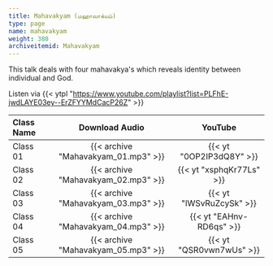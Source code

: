 ```yaml
---
title: Mahavakyam (மஹாவாக்யம்)
type: page
name: mahavakyam
weight: 380
archiveitemid: Mahavakyam
---
```


This talk deals with four mahavakya's which reveals identity between individual and God.

Listen via {{< ytpl "https://www.youtube.com/playlist?list=PLFhE-jwdLAYE03ey--ErZFYYMdCacP26Z" >}}

Class Name | Download Audio | YouTube
:---|:---:|:---:
Class 01 | {{< archive "Mahavakyam_01.mp3" >}} | {{< yt "0OP2IP3dQ8Y" >}}
Class 02 | {{< archive "Mahavakyam_02.mp3" >}} | {{< yt "xsphqKr77Ls" >}}
Class 03 | {{< archive "Mahavakyam_03.mp3" >}} | {{< yt "lWSvRuZcySk" >}}
Class 04 | {{< archive "Mahavakyam_04.mp3" >}} | {{< yt "EAHnv-RD6qs" >}}
Class 05 | {{< archive "Mahavakyam_05.mp3" >}} | {{< yt "QSR0vwn7wUs" >}}
